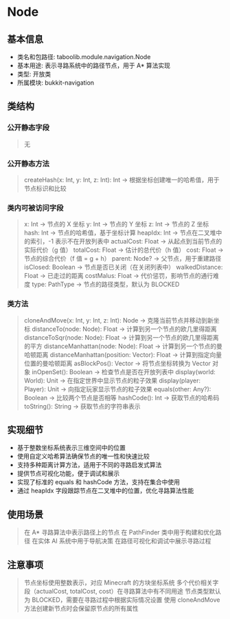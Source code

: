 # Node
## 基本信息
- 类名和包路径: taboolib.module.navigation.Node
- 基本用途: 表示寻路系统中的路径节点，用于 A* 算法实现
- 类型: 开放类
- 所属模块: bukkit-navigation

## 类结构
### 公开静态字段
> 无

### 公开静态方法
> createHash(x: Int, y: Int, z: Int): Int -> 根据坐标创建唯一的哈希值，用于节点标识和比较

### 类内可被访问字段
> x: Int -> 节点的 X 坐标
> y: Int -> 节点的 Y 坐标
> z: Int -> 节点的 Z 坐标
> hash: Int -> 节点的哈希值，基于坐标计算
> heapIdx: Int -> 节点在二叉堆中的索引，-1 表示不在开放列表中
> actualCost: Float -> 从起点到当前节点的实际代价（g 值）
> totalCost: Float -> 估计的总代价（h 值）
> cost: Float -> 节点的综合代价（f 值 = g + h）
> parent: Node? -> 父节点，用于重建路径
> isClosed: Boolean -> 节点是否已关闭（在关闭列表中）
> walkedDistance: Float -> 已走过的距离
> costMalus: Float -> 代价惩罚，影响节点的通行难度
> type: PathType -> 节点的路径类型，默认为 BLOCKED

### 类方法
> cloneAndMove(x: Int, y: Int, z: Int): Node -> 克隆当前节点并移动到新坐标
> distanceTo(node: Node): Float -> 计算到另一个节点的欧几里得距离
> distanceToSqr(node: Node): Float -> 计算到另一个节点的欧几里得距离的平方
> distanceManhattan(node: Node): Float -> 计算到另一个节点的曼哈顿距离
> distanceManhattan(position: Vector): Float -> 计算到指定向量位置的曼哈顿距离
> asBlockPos(): Vector -> 将节点坐标转换为 Vector 对象
> inOpenSet(): Boolean -> 检查节点是否在开放列表中
> display(world: World): Unit -> 在指定世界中显示节点的粒子效果
> display(player: Player): Unit -> 向指定玩家显示节点的粒子效果
> equals(other: Any?): Boolean -> 比较两个节点是否相等
> hashCode(): Int -> 获取节点的哈希码
> toString(): String -> 获取节点的字符串表示

## 实现细节
- 基于整数坐标系统表示三维空间中的位置
- 使用自定义哈希算法确保节点的唯一性和快速比较
- 支持多种距离计算方法，适用于不同的寻路启发式算法
- 提供节点可视化功能，便于调试和展示
- 实现了标准的 equals 和 hashCode 方法，支持在集合中使用
- 通过 heapIdx 字段跟踪节点在二叉堆中的位置，优化寻路算法性能

## 使用场景
> 在 A* 寻路算法中表示路径上的节点
> 在 PathFinder 类中用于构建和优化路径
> 在实体 AI 系统中用于导航决策
> 在路径可视化和调试中展示寻路过程

## 注意事项
> 节点坐标使用整数表示，对应 Minecraft 的方块坐标系统
> 多个代价相关字段（actualCost, totalCost, cost）在寻路算法中有不同用途
> 节点类型默认为 BLOCKED，需要在寻路过程中根据实际情况设置
> 使用 cloneAndMove 方法创建新节点时会保留原节点的所有属性
